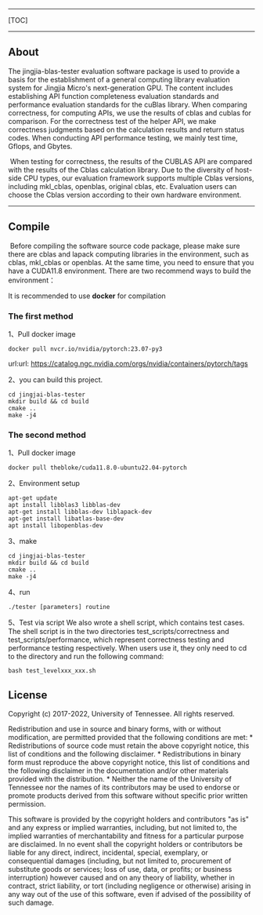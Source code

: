 * * *

[TOC]

* * *

About
--------------------------------------------------------------------------------

The jingjia-blas-tester evaluation software package is used to provide a basis for the establishment of a general computing library evaluation system for Jingjia Micro's next-generation GPU. The content includes establishing API function completeness evaluation standards and performance evaluation standards for the cuBlas library.
     When comparing correctness, for computing APIs, we use the results of cblas and cublas for comparison. For the correctness test of the helper API, we make correctness judgments based on the calculation results and return status codes.
     When conducting API performance testing, we mainly test time, Gflops, and Gbytes.

​     When testing for correctness, the results of the CUBLAS API are compared with the results of the Cblas calculation library. Due to the diversity of host-side CPU types, our evaluation framework supports multiple Cblas versions, including mkl_cblas, openblas, original cblas, etc. Evaluation users can choose the Cblas version according to their own hardware environment. 

* * *

Compile
--------------------------------------------------------------------------------

​        Before compiling the software source code package, please make sure there are cblas and lapack computing libraries in the environment, such as cblas, mkl_cblas or openblas. At the same time, you need to ensure that you have a CUDA11.8 environment. There are two recommend ways to build the environment：

It is recommended to use **docker** for compilation

### The first method

1、Pull docker image

```
docker pull nvcr.io/nvidia/pytorch:23.07-py3
```

url:url: https://catalog.ngc.nvidia.com/orgs/nvidia/containers/pytorch/tags

2、you can build this project.

```
cd jingjai-blas-tester
mkdir build && cd build
cmake ..
make -j4
```

### The second method

1、Pull docker image

```
docker pull thebloke/cuda11.8.0-ubuntu22.04-pytorch
```

2、Environment setup

```
apt-get update
apt install libblas3 libblas-dev
apt-get install libblas-dev liblapack-dev
apt-get install libatlas-base-dev
apt install libopenblas-dev
```

3、make

```
cd jingjai-blas-tester
mkdir build && cd build
cmake ..
make -j4
```

4、run

```
./tester [parameters] routine
```

5、Test via script
We also wrote a shell script, which contains test cases. The shell script is in the two directories test_scripts/correctness and test_scripts/performance, which represent correctness testing and performance testing respectively.
When users use it, they only need to cd to the directory and run the following command:
```
bash test_levelxxx_xxx.sh
```

## License

Copyright (c) 2017-2022, University of Tennessee. All rights reserved.

Redistribution and use in source and binary forms, with or without modification, are permitted provided that the following conditions are met:
    * Redistributions of source code must retain the above copyright
      notice, this list of conditions and the following disclaimer.
    * Redistributions in binary form must reproduce the above copyright
      notice, this list of conditions and the following disclaimer in the
    documentation and/or other materials provided with the distribution.
    * Neither the name of the University of Tennessee nor the
      names of its contributors may be used to endorse or promote products
    derived from this software without specific prior written permission.

This software is provided by the copyright holders and contributors "as is" and any express or implied warranties, including, but not limited to, the implied warranties of merchantability and fitness for a particular purpose are disclaimed. In no event shall the copyright holders or contributors be liable for any direct, indirect, incidental, special, exemplary, or consequential damages (including, but not limited to, procurement of substitute goods or services; loss of use, data, or profits; or business interruption) however caused and on any theory of liability, whether in contract, strict liability, or tort (including negligence or otherwise) arising in any way out of the use of this software, even if advised of the possibility of such damage.